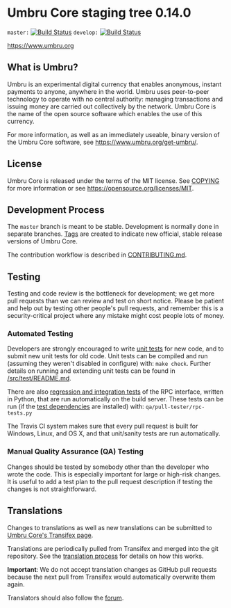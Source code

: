Umbru Core staging tree 0.14.0
===============================

`master:` [![Build Status](https://travis-ci.org/umbru/umbru.svg?branch=master)](https://travis-ci.org/umbru/umbru) `develop:` [![Build Status](https://travis-ci.org/umbru/umbru.svg?branch=develop)](https://travis-ci.org/umbru/umbru/branches)

https://www.umbru.org


What is Umbru?
----------------

Umbru is an experimental digital currency that enables anonymous, instant
payments to anyone, anywhere in the world. Umbru uses peer-to-peer technology
to operate with no central authority: managing transactions and issuing money
are carried out collectively by the network. Umbru Core is the name of the open
source software which enables the use of this currency.

For more information, as well as an immediately useable, binary version of
the Umbru Core software, see https://www.umbru.org/get-umbru/.


License
-------

Umbru Core is released under the terms of the MIT license. See [COPYING](COPYING) for more
information or see https://opensource.org/licenses/MIT.

Development Process
-------------------

The `master` branch is meant to be stable. Development is normally done in separate branches.
[Tags](https://github.com/umbru/umbru/tags) are created to indicate new official,
stable release versions of Umbru Core.

The contribution workflow is described in [CONTRIBUTING.md](CONTRIBUTING.md).

Testing
-------

Testing and code review is the bottleneck for development; we get more pull
requests than we can review and test on short notice. Please be patient and help out by testing
other people's pull requests, and remember this is a security-critical project where any mistake might cost people
lots of money.

### Automated Testing

Developers are strongly encouraged to write [unit tests](src/test/README.md) for new code, and to
submit new unit tests for old code. Unit tests can be compiled and run
(assuming they weren't disabled in configure) with: `make check`. Further details on running
and extending unit tests can be found in [/src/test/README.md](/src/test/README.md).

There are also [regression and integration tests](/qa) of the RPC interface, written
in Python, that are run automatically on the build server.
These tests can be run (if the [test dependencies](/qa) are installed) with: `qa/pull-tester/rpc-tests.py`

The Travis CI system makes sure that every pull request is built for Windows, Linux, and OS X, and that unit/sanity tests are run automatically.

### Manual Quality Assurance (QA) Testing

Changes should be tested by somebody other than the developer who wrote the
code. This is especially important for large or high-risk changes. It is useful
to add a test plan to the pull request description if testing the changes is
not straightforward.

Translations
------------

Changes to translations as well as new translations can be submitted to
[Umbru Core's Transifex page](https://www.transifex.com/projects/p/umbru/).

Translations are periodically pulled from Transifex and merged into the git repository. See the
[translation process](doc/translation_process.md) for details on how this works.

**Important**: We do not accept translation changes as GitHub pull requests because the next
pull from Transifex would automatically overwrite them again.

Translators should also follow the [forum](https://www.umbru.org/forum/topic/umbru-worldwide-collaboration.88/).
